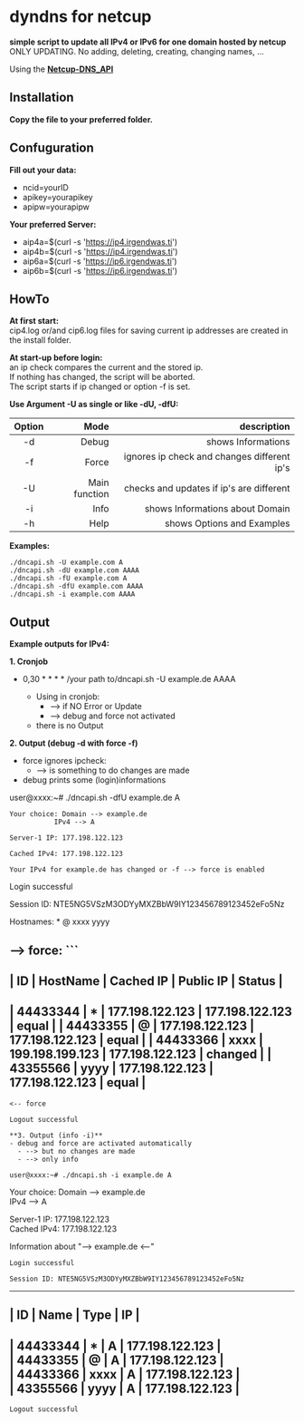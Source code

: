# dyndns for netcup
**simple script to update all IPv4 or IPv6 for one domain hosted by netcup**  
ONLY UPDATING. No adding, deleting, creating, changing names, ...  

Using the **[Netcup-DNS_API](https://www.netcup-wiki.de/wiki/DNS_API)**  

## Installation
**Copy the file to your preferred folder.**  
## Confuguration
**Fill out your data:**  
- ncid=yourID  
- apikey=yourapikey  
- apipw=yourapipw  

**Your preferred Server:**  
- aip4a=$(curl -s 'https://ip4.irgendwas.ti')  
- aip4b=$(curl -s 'https://ip4.irgendwas.ti')
- aip6a=$(curl -s 'https://ip6.irgendwas.ti')
- aip6b=$(curl -s 'https://ip6.irgendwas.ti')

## HowTo
**At first start:**  
cip4.log or/and cip6.log files for saving current ip addresses are created in the install folder.  

**At start-up before login:**  
an ip check compares the current and the stored ip.  
If nothing has changed, the script will be aborted.  
The script starts if ip changed or option -f is set.  

**Use Argument -U as single or like -dU, -dfU:**  

| Option | Mode | description |
|:------:|-----:|------------:|
| -d | Debug | shows Informations |
| -f | Force | ignores ip check and changes different ip's |
| -U | Main function | checks and updates if ip's are different |
| -i | Info | shows Informations about Domain |
| -h | Help | shows Options and Examples |

**Examples:**  
```
./dncapi.sh -U example.com A  
./dncapi.sh -dU example.com AAAA  
./dncapi.sh -fU example.com A  
./dncapi.sh -dfU example.com AAAA  
./dncapi.sh -i example.com AAAA
```
## Output
**Example outputs for IPv4:**  

**1. Cronjob**  
- 0,30 * * * * /your path to/dncapi.sh -U example.de AAAA  

     - Using in cronjob:  
       - --> if NO Error or Update  
       - --> debug and force not activated  
     - there is no Output  

**2. Output (debug -d with force -f)**  
- force ignores ipcheck:  
  - --> is something to do changes are made  
- debug prints some (login)informations  

user@xxxx:~# ./dncapi.sh -dfU example.de A  
```
Your choice: Domain --> example.de  
	       IPv4 --> A  

Server-1 IP: 177.198.122.123  

Cached IPv4: 177.198.122.123  

Your IPv4 for example.de has changed or -f --> force is enabled  
```
Login successful  

Session ID: NTE5NG5VSzM3ODYyMXZBbW9IY123456789123452eFo5Nz  

Hostnames: * @ xxxx yyyy  

--> force:  ```
----------------------------------------------------------------------------------------------------
|     ID     |      HostName      |        Cached IP        |        Public IP        |   Status   |
----------------------------------------------------------------------------------------------------
| 44433344   | *                  |         177.198.122.123 |         177.198.122.123 |      equal |
| 44433355   | @                  |         177.198.122.123 |         177.198.122.123 |      equal |
| 44433366   | xxxx               |         199.198.199.123 |         177.198.122.123 |    changed |
| 43355566   | yyyy               |         177.198.122.123 |         177.198.122.123 |      equal |
----------------------------------------------------------------------------------------------------
```
<-- force  

Logout successful  

**3. Output (info -i)**  
- debug and force are activated automatically  
  - --> but no changes are made  
  - --> only info  

user@xxxx:~# ./dncapi.sh -i example.de A  
```
Your choice: Domain --> example.de  
	       IPv4 --> A  

Server-1 IP: 177.198.122.123  
Cached IPv4: 177.198.122.123  

Information about "--> example.de <--"  
```
Login successful  

Session ID: NTE5NG5VSzM3ODYyMXZBbW9IY123456789123452eFo5Nz  
```
--------------------------------------------------------------------------------  
|       ID       |         Name          | Type   |             IP             |  
--------------------------------------------------------------------------------  
| 44433344       | *                     |      A |            177.198.122.123 |  
| 44433355       | @                     |      A |            177.198.122.123 |  
| 44433366       | xxxx                  |      A |            177.198.122.123 |  
| 43355566       | yyyy                  |      A |            177.198.122.123 |  
--------------------------------------------------------------------------------   
```
Logout successful
